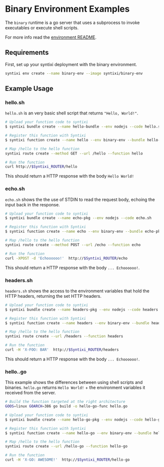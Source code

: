 # Binary Environment Examples

The `binary` runtime is a go server that uses a subprocess to invoke executables or execute shell scripts.

For more info read the [environment README](../../environments/binary/README.md).

## Requirements

First, set up your syntixi deployment with the binary environment.

```bash
syntixi env create --name binary-env --image syntixi/binary-env
```

## Example Usage

### hello.sh
`hello.sh` is an very basic shell script that returns `"Hello, World!"`.

```bash
# Upload your function code to syntixi
$ syntixi bundle create --name hello-bundle --env nodejs --code hello.sh

# Register this function with Syntixi
$ syntixi function create --name hello --env binary-env --bundle hello-bundle

# Map /hello to the hello function
syntixi route create --method GET --url /hello --function hello

# Run the function
curl http://$Syntixi_ROUTER/hello
```

This should return a HTTP response with the body `Hello World!`

### echo.sh
`echo.sh` shows the the use of STDIN to read the request body, echoing the input back in the response.

```bash
# Upload your function code to syntixi
$ syntixi bundle create --name echo-pkg --env nodejs --code echo.sh

# Register this function with Syntixi
$ syntixi function create --name echo --env binary-env --bundle echo-pkg

# Map /hello to the hello function
syntixi route create --method POST --url /echo --function echo

# Run the function
curl -XPOST -d 'Echoooooo!'  http://$Syntixi_ROUTER/echo
```
This should return a HTTP response with the body `... Echoooooo!`.


### headers.sh
`headers.sh` shows the access to the environment variables that hold the HTTP headers, returning the set HTTP headers.

```bash
# Upload your function code to syntixi
$ syntixi bundle create --name headers-pkg --env nodejs --code headers.sh

# Register this function with Syntixi
$ syntixi function create --name headers --env binary-env --bundle headers-pkg

# Map /hello to the hello function
syntixi route create --url /headers --function headers

# Run the function
curl -H 'X-FOO: BAR'  http://$Syntixi_ROUTER/headers
```
This should return a HTTP response with the body `... Echoooooo!`.

### hello..go
This example shows the differences between using shell scripts and binaries. `hello.go` returns `Hello World!` + the 
environment variables it received from the server.

```bash
# Build the function targeted at the right architecture
GOOS=linux GOARCH=386 go build -o hello-go-func hello.go

# Upload your function code to syntixi
$ syntixi bundle create --name hello-go-pkg --env nodejs --code hello-go-func

# Register this function with Syntixi
$ syntixi function create --name hello-go --env binary-env --bundle hello-go-pkg

# Map /hello to the hello function
syntixi route create --url /hello-go --function hello-go

# Run the function
curl -H 'X-GO: AWESOME!'  http://$Syntixi_ROUTER/hello-go
```
